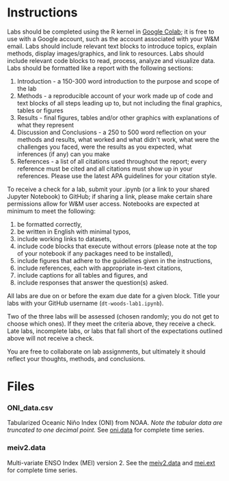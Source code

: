 # Instructions 

Labs should be completed using the R kernel in [Google Colab](https://colab.to/r); it is free to use with a Google account, such as the account associated with your W&M email.
Labs should include relevant text blocks to introduce topics, explain methods, display images/graphics, and link to resources.
Labs should include relevant code blocks to read, process, analyze and visualize data.
Labs should be formatted like a report with the following sections:

1. Introduction - a 150-300 word introduction to the purpose and scope of the lab
1. Methods - a reproducible account of your work made up of code and text blocks of all steps leading up to, but not including the final graphics, tables or figures
1. Results - final figures, tables and/or other graphics with explanations of what they represent
1. Discussion and Conclusions - a 250 to 500 word reflection on your methods and results, what worked and what didn't work, what were the challenges you faced, were the results as you expected, what inferences (if any) can you make
1. References - a list of all citations used throughout the report; every reference must be cited and all citations must show up in your references. Please use the latest APA guidelines for your citation style.

To receive a check for a lab, submit your .ipynb (or a link to your shared Jupyter Notebook) to GitHub; if sharing a link, please make certain share permissions allow for W&M user access.
Notebooks are expected at minimum to meet the following:

1. be formatted correctly,
1. be written in English with minimal typos,
1. include working links to datasets,
1. include code blocks that execute without errors (please note at the top of your notebook if any packages need to be installed),
1. include figures that adhere to the guidelines given in the instructions,
1. include references, each with appropriate in-text citations,
1. include captions for all tables and figures, and
1. include responses that answer the question(s) asked.

All labs are due on or before the exam due date for a given block.
Title your labs with your GitHub username (`dt-woods-lab1.ipynb`).

Two of the three labs will be assessed (chosen randomly; you do not get to choose which ones).
If they meet the criteria above, they receive a check.
Late labs, incomplete labs, or labs that fall short of the expectations outlined above will not receive a check.

You are free to collaborate on lab assignments, but ultimately it should reflect your thoughts, methods, and conclusions.

# Files

### ONI_data.csv
Tabularized Oceanic Ni&ntilde;o Index (ONI) from NOAA.
_Note the tabular data are truncated to one decimal point._
See [oni.data](https://psl.noaa.gov/data/correlation/oni.data) for complete time series.

### meiv2.data
Multi-variate ENSO Index (MEI) version 2.
See the [meiv2.data](https://psl.noaa.gov/enso/mei/data/meiv2.data) and [mei.ext](https://psl.noaa.gov/enso/mei.ext/table.ext.html) for complete time series.

